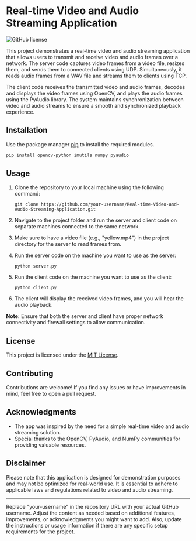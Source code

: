 # Real-time Video and Audio Streaming Application

![GitHub license](https://img.shields.io/badge/license-MIT-blue.svg)

This project demonstrates a real-time video and audio streaming application that allows users to transmit and receive video and audio frames over a network. The server code captures video frames from a video file, resizes them, and sends them to connected clients using UDP. Simultaneously, it reads audio frames from a WAV file and streams them to clients using TCP.

The client code receives the transmitted video and audio frames, decodes and displays the video frames using OpenCV, and plays the audio frames using the PyAudio library. The system maintains synchronization between video and audio streams to ensure a smooth and synchronized playback experience.

## Installation

Use the package manager [pip](https://pip.pypa.io/en/stable/) to install the required modules.

```bash
pip install opencv-python imutils numpy pyaudio
```

## Usage

1. Clone the repository to your local machine using the following command:
   ```
   git clone https://github.com/your-username/Real-time-Video-and-Audio-Streaming-Application.git
   ```

2. Navigate to the project folder and run the server and client code on separate machines connected to the same network.

3. Make sure to have a video file (e.g., "yellow.mp4") in the project directory for the server to read frames from.

4. Run the server code on the machine you want to use as the server:
   ```
   python server.py
   ```

5. Run the client code on the machine you want to use as the client:
   ```
   python client.py
   ```

6. The client will display the received video frames, and you will hear the audio playback.

**Note:** Ensure that both the server and client have proper network connectivity and firewall settings to allow communication.

## License

This project is licensed under the [MIT License](LICENSE).

## Contributing

Contributions are welcome! If you find any issues or have improvements in mind, feel free to open a pull request.

## Acknowledgments

- The app was inspired by the need for a simple real-time video and audio streaming solution.
- Special thanks to the OpenCV, PyAudio, and NumPy communities for providing valuable resources.

## Disclaimer

Please note that this application is designed for demonstration purposes and may not be optimized for real-world use. It is essential to adhere to applicable laws and regulations related to video and audio streaming.

---
Replace "your-username" in the repository URL with your actual GitHub username. Adjust the content as needed based on additional features, improvements, or acknowledgments you might want to add. Also, update the instructions or usage information if there are any specific setup requirements for the project.

